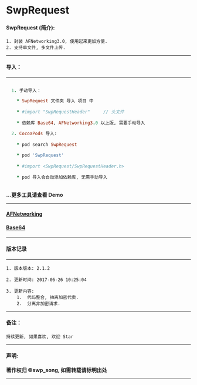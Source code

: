 # SwpRequest


#### SwpRequest (简介):

```
1. 封装 AFNetworking3.0, 使用起来更加方便.
2. 支持单文件, 多文件上传.
```

-------

#### 导入：

-------

```ruby

  1. 手动导入：

    * SwpRequest 文件夹 导入 项目 中
   
    * #import "SwpRequestHeader"     // 头文件
       
    * 依赖库 Base64, AFNetworking3.0 以上版, 需要手动导入

  2. CocoaPods 导入:
  
  	* pod search SwpRequest
  	
  	* pod 'SwpRequest'
  	
  	* #import <SwpRequest/SwpRequestHeader.h>
  	
  	* pod 导入会自动添加依赖库, 无需手动导入
  

```
**...更多工具请查看 Demo**

-------

#### [AFNetworking](https://github.com/AFNetworking/AFNetworking)   

#### [Base64](https://github.com/nicklockwood/Base64)


-------

#### 版本记录

-------
```
1. 版本版本: 2.1.2

2. 更新时间: 2017-06-26 10:25:04

3. 更新内容:
    1.	代码整合, 抽离加密代卖.
    2.	分离非加密请求.

```

-------


#### 备注：
```
持续更新, 如果喜欢, 欢迎 Star
```

-------

#### 声明:

**著作权归 ©swp_song, 如需转载请标明出处**

-------


